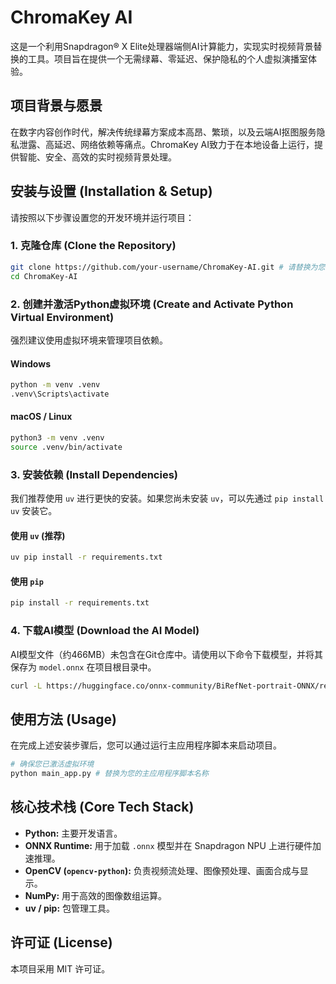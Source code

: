 # ChromaKey AI

这是一个利用Snapdragon® X Elite处理器端侧AI计算能力，实现实时视频背景替换的工具。项目旨在提供一个无需绿幕、零延迟、保护隐私的个人虚拟演播室体验。

## 项目背景与愿景
在数字内容创作时代，解决传统绿幕方案成本高昂、繁琐，以及云端AI抠图服务隐私泄露、高延迟、网络依赖等痛点。ChromaKey AI致力于在本地设备上运行，提供智能、安全、高效的实时视频背景处理。

## 安装与设置 (Installation & Setup)

请按照以下步骤设置您的开发环境并运行项目：

### 1. 克隆仓库 (Clone the Repository)
```bash
git clone https://github.com/your-username/ChromaKey-AI.git # 请替换为您的实际仓库地址
cd ChromaKey-AI
```

### 2. 创建并激活Python虚拟环境 (Create and Activate Python Virtual Environment)
强烈建议使用虚拟环境来管理项目依赖。

#### Windows
```bash
python -m venv .venv
.venv\Scripts\activate
```

#### macOS / Linux
```bash
python3 -m venv .venv
source .venv/bin/activate
```

### 3. 安装依赖 (Install Dependencies)
我们推荐使用 `uv` 进行更快的安装。如果您尚未安装 `uv`，可以先通过 `pip install uv` 安装它。

#### 使用 `uv` (推荐)
```bash
uv pip install -r requirements.txt
```

#### 使用 `pip`
```bash
pip install -r requirements.txt
```

### 4. 下载AI模型 (Download the AI Model)
AI模型文件（约466MB）未包含在Git仓库中。请使用以下命令下载模型，并将其保存为 `model.onnx` 在项目根目录中。

```bash
curl -L https://huggingface.co/onnx-community/BiRefNet-portrait-ONNX/resolve/main/onnx/model_fp16.onnx -o model.onnx
```

## 使用方法 (Usage)

在完成上述安装步骤后，您可以通过运行主应用程序脚本来启动项目。

```bash
# 确保您已激活虚拟环境
python main_app.py # 替换为您的主应用程序脚本名称
```

## 核心技术栈 (Core Tech Stack)
*   **Python:** 主要开发语言。
*   **ONNX Runtime:** 用于加载 `.onnx` 模型并在 Snapdragon NPU 上进行硬件加速推理。
*   **OpenCV (`opencv-python`):** 负责视频流处理、图像预处理、画面合成与显示。
*   **NumPy:** 用于高效的图像数组运算。
*   **uv / pip:** 包管理工具。

## 许可证 (License)
本项目采用 MIT 许可证。
